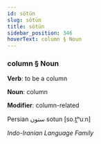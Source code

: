 ```yaml
---
id: sötün
slug: sötün
title: sötün
sidebar_position: 346
hoverText: column § Noun
---
```


### column § Noun

**Verb**: to be a column

**Noun**: column

**Modifier**: column-related

Persian ستون sotun [so.t̪ʰuːn]

*Indo-Iranian Language Family*
